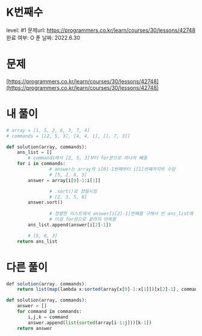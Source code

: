# K번째수

level: #1
문제url: https://programmers.co.kr/learn/courses/30/lessons/42748
완료 여부: O
푼 날짜: 2022.6.30

# 문제

[https://programmers.co.kr/learn/courses/30/lessons/42748](https://programmers.co.kr/learn/courses/30/lessons/42748)

# 내 풀이

```python
# array = [1, 5, 2, 6, 3, 7, 4]
# commands = [[2, 5, 3], [4, 4, 1], [1, 7, 3]]

def solution(array, commands):
    ans_list = []
		# commands에서 [2, 5, 3]부터 for문으로 하나씩 빼옴
    for i in commands:
				# answer는 array의 i[0]-1번째부터 i[1]번째까지의 수임
				# [5, 2, 6, 3]
        answer = array[i[0]-1:i[1]]

				# .sort()로 정렬시킴
				# [2, 3, 5, 6]
        answer.sort()
				
				# 정렬한 리스트에서 answer[i[2]-1]번째를 구해서 빈 ans_list에 쌓음. 
				# 이걸 for문으로 끝까지 반복함
        ans_list.append(answer[i[2]-1])

		# [5, 6, 3]
    return ans_list
```

# 다른 풀이

```jsx
def solution(array, commands):
    return list(map(lambda x:sorted(array[x[0]-1:x[1]])[x[2]-1], commands))
```

```python
def solution(array, commands):
    answer = []
    for command in commands:
        i,j,k = command
        answer.append(list(sorted(array[i-1:j]))[k-1])
    return answer
```